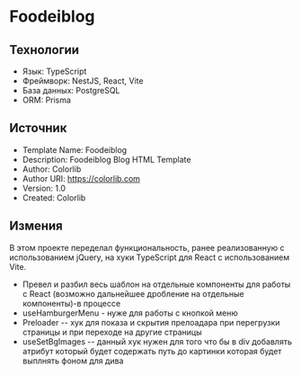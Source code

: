 # Foodeiblog

## Технологии
- Язык: TypeScript
- Фреймворк: NestJS, React, Vite
- База данных: PostgreSQL
- ORM: Prisma
  
## Источник
- Template Name: Foodeiblog
- Description:  Foodeiblog Blog HTML Template
- Author: Colorlib
- Author URI: https://colorlib.com
- Version: 1.0
- Created: Colorlib

## Измения
В этом проекте переделал функциональность, ранее реализованную с использованием jQuery, на хуки TypeScript для React с использованием Vite.
- Превел и разбил весь шаблон на отдельные компоненты для работы с React (возможно дальнейшее дробление на отдельные компоненты)-в процессе 
- useHamburgerMenu - нуже для работы с кнопкой меню 
- Preloader -- хук для показа и скрытия прелоадара при перегрузки страницы и при переходе на другие страницы 
- useSetBgImages -- данный хук нужен для того что бы в div добавлять атрибут который будет содержать путь до картинки которая будет выплнять фоном для дива 
